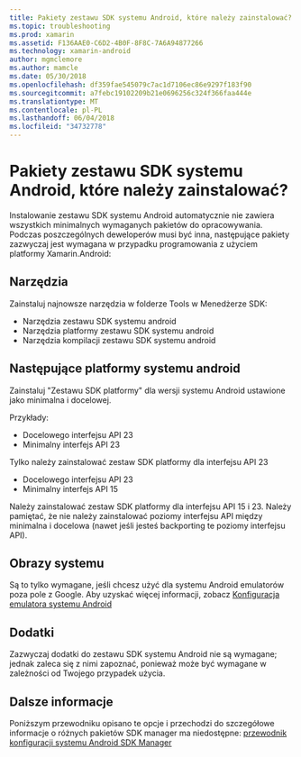 ```yaml
---
title: Pakiety zestawu SDK systemu Android, które należy zainstalować?
ms.topic: troubleshooting
ms.prod: xamarin
ms.assetid: F136AAE0-C6D2-4B0F-8F8C-7A6A94877266
ms.technology: xamarin-android
author: mgmclemore
ms.author: mamcle
ms.date: 05/30/2018
ms.openlocfilehash: df359fae545079c7ac1d7106ec86e9297f183f90
ms.sourcegitcommit: a7febc19102209b21e0696256c324f366faa444e
ms.translationtype: MT
ms.contentlocale: pl-PL
ms.lasthandoff: 06/04/2018
ms.locfileid: "34732778"
---
```

# <a name="which-android-sdk-packages-should-i-install"></a>Pakiety zestawu SDK systemu Android, które należy zainstalować?

Instalowanie zestawu SDK systemu Android automatycznie nie zawiera wszystkich minimalnych wymaganych pakietów do opracowywania. Podczas poszczególnych deweloperów musi być inna, następujące pakiety zazwyczaj jest wymagana w przypadku programowania z użyciem platformy Xamarin.Android:

## <a name="tools"></a>Narzędzia

Zainstaluj najnowsze narzędzia w folderze Tools w Menedżerze SDK:

- Narzędzia zestawu SDK systemu android
- Narzędzia platformy zestawu SDK systemu android
- Narzędzia kompilacji zestawu SDK systemu android

## <a name="android-platforms"></a>Następujące platformy systemu android

Zainstaluj "Zestawu SDK platformy" dla wersji systemu Android ustawione jako minimalna i docelowej. 

Przykłady:

- Docelowego interfejsu API 23
- Minimalny interfejs API 23

Tylko należy zainstalować zestaw SDK platformy dla interfejsu API 23

- Docelowego interfejsu API 23
- Minimalny interfejs API 15

Należy zainstalować zestaw SDK platformy dla interfejsu API 15 i 23. Należy pamiętać, że nie należy zainstalować poziomy interfejsu API między minimalna i docelowa (nawet jeśli jesteś backporting te poziomy interfejsu API).

## <a name="system-images"></a>Obrazy systemu

Są to tylko wymagane, jeśli chcesz użyć dla systemu Android emulatorów poza pole z Google. Aby uzyskać więcej informacji, zobacz [Konfiguracja emulatora systemu Android](~/android/get-started/installation/android-emulator/index.md)

## <a name="extras"></a>Dodatki
Zazwyczaj dodatki do zestawu SDK systemu Android nie są wymagane; jednak zaleca się z nimi zapoznać, ponieważ może być wymagane w zależności od Twojego przypadek użycia.

## <a name="further-reading"></a>Dalsze informacje
Poniższym przewodniku opisano te opcje i przechodzi do szczegółowe informacje o różnych pakietów SDK manager ma niedostępne: [przewodnik konfiguracji systemu Android SDK Manager](http://www.themethodology.net/2015/02/android-sdk-manager-setup-for.html?m=1)

